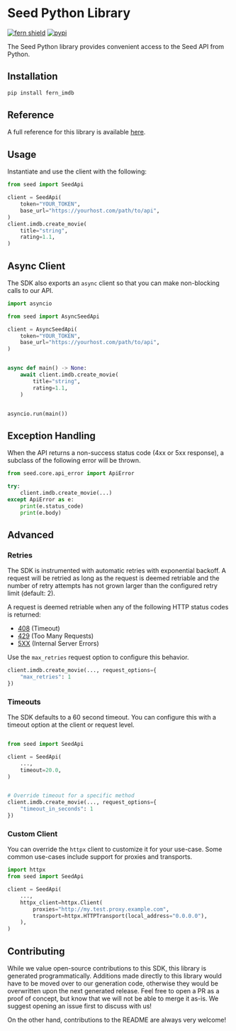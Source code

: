# Seed Python Library

[![fern shield](https://img.shields.io/badge/%F0%9F%8C%BF-Built%20with%20Fern-brightgreen)](https://buildwithfern.com?utm_source=github&utm_medium=github&utm_campaign=readme&utm_source=Seed%2FPython)
[![pypi](https://img.shields.io/pypi/v/fern_imdb)](https://pypi.python.org/pypi/fern_imdb)

The Seed Python library provides convenient access to the Seed API from Python.

## Installation

```sh
pip install fern_imdb
```

## Reference

A full reference for this library is available [here](./reference.md).

## Usage

Instantiate and use the client with the following:

```python
from seed import SeedApi

client = SeedApi(
    token="YOUR_TOKEN",
    base_url="https://yourhost.com/path/to/api",
)
client.imdb.create_movie(
    title="string",
    rating=1.1,
)
```

## Async Client

The SDK also exports an `async` client so that you can make non-blocking calls to our API.

```python
import asyncio

from seed import AsyncSeedApi

client = AsyncSeedApi(
    token="YOUR_TOKEN",
    base_url="https://yourhost.com/path/to/api",
)


async def main() -> None:
    await client.imdb.create_movie(
        title="string",
        rating=1.1,
    )


asyncio.run(main())
```

## Exception Handling

When the API returns a non-success status code (4xx or 5xx response), a subclass of the following error
will be thrown.

```python
from seed.core.api_error import ApiError

try:
    client.imdb.create_movie(...)
except ApiError as e:
    print(e.status_code)
    print(e.body)
```

## Advanced

### Retries

The SDK is instrumented with automatic retries with exponential backoff. A request will be retried as long
as the request is deemed retriable and the number of retry attempts has not grown larger than the configured
retry limit (default: 2).

A request is deemed retriable when any of the following HTTP status codes is returned:

- [408](https://developer.mozilla.org/en-US/docs/Web/HTTP/Status/408) (Timeout)
- [429](https://developer.mozilla.org/en-US/docs/Web/HTTP/Status/429) (Too Many Requests)
- [5XX](https://developer.mozilla.org/en-US/docs/Web/HTTP/Status/500) (Internal Server Errors)

Use the `max_retries` request option to configure this behavior.

```python
client.imdb.create_movie(..., request_options={
    "max_retries": 1
})
```

### Timeouts

The SDK defaults to a 60 second timeout. You can configure this with a timeout option at the client or request level.

```python

from seed import SeedApi

client = SeedApi(
    ...,
    timeout=20.0,
)


# Override timeout for a specific method
client.imdb.create_movie(..., request_options={
    "timeout_in_seconds": 1
})
```

### Custom Client

You can override the `httpx` client to customize it for your use-case. Some common use-cases include support for proxies
and transports.
```python
import httpx
from seed import SeedApi

client = SeedApi(
    ...,
    httpx_client=httpx.Client(
        proxies="http://my.test.proxy.example.com",
        transport=httpx.HTTPTransport(local_address="0.0.0.0"),
    ),
)
```

## Contributing

While we value open-source contributions to this SDK, this library is generated programmatically.
Additions made directly to this library would have to be moved over to our generation code,
otherwise they would be overwritten upon the next generated release. Feel free to open a PR as
a proof of concept, but know that we will not be able to merge it as-is. We suggest opening
an issue first to discuss with us!

On the other hand, contributions to the README are always very welcome!
